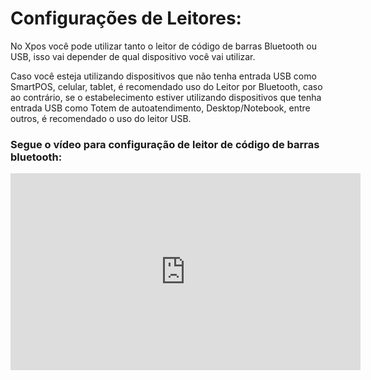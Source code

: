 # **Configurações de Leitores:**

No Xpos você pode utilizar tanto o leitor de código de barras Bluetooth ou USB, isso vai depender de qual dispositivo você vai utilizar. 


Caso você esteja utilizando dispositivos que não tenha entrada USB como SmartPOS, celular, tablet, é recomendado uso do Leitor por Bluetooth, caso ao contrário, se o estabelecimento estiver utilizando dispositivos  que tenha entrada USB como Totem de autoatendimento, Desktop/Notebook, entre outros, é recomendado o uso do leitor USB.

### **Segue o vídeo para configuração de leitor de código de barras bluetooth:**

<iframe width="560" height="315" src="https://www.youtube.com/embed/PGKPldBF59E?si=26OHu_pApYtLWSmo" title="YouTube video player" frameborder="0" allow="accelerometer; autoplay; clipboard-write; encrypted-media; gyroscope; picture-in-picture; web-share" allowfullscreen></iframe>

